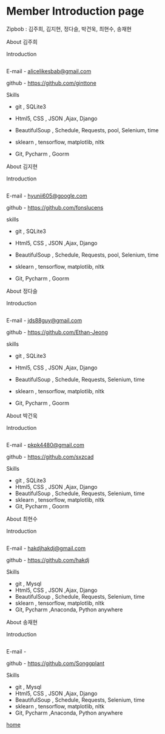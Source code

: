 # Member Introduction page
Zipbob : 김주희, 김지현, 정다슬, 박건욱, 최현수, 송재현

About 김주희

Introduction

```

```

E-mail - alicelikesbab@gmail.com

github - https://github.com/ginttone



Skills

* git , SQLite3  

* Html5, CSS , JSON ,Ajax, Django 

* BeautifulSoup , Schedule, Requests, pool, Selenium, time  

* sklearn , tensorflow, matplotlib, nltk  
* Git, Pycharm , Goorm 



About 김지현

Introduction

```

```

E-mail - hyunii605@google.com 

github - https://github.com/fonslucens   


skills

* git , SQLite3  

* Html5, CSS , JSON ,Ajax, Django 

* BeautifulSoup , Schedule, Requests, pool, Selenium, time  

* sklearn , tensorflow, matplotlib, nltk  

* Git, Pycharm , Goorm



About 정다슬

Introduction

```

```

E-mail - jds88guy@gmail.com 

github - https://github.com/Ethan-Jeong



skills

* git , SQLite3  

* Html5, CSS , JSON ,Ajax, Django  

* BeautifulSoup , Schedule, Requests, Selenium, time  

* sklearn , tensorflow, matplotlib, nltk  

* Git, Pycharm , Goorm

 

About 박건욱

Introduction

```

```

E-mail - pkpk4480@gmail.com 

github - https://github.com/sxzcad


Skills

* git , SQLite3  
* Html5, CSS , JSON ,Ajax, Django 
* BeautifulSoup , Schedule, Requests, Selenium, time  
* sklearn , tensorflow, matplotlib, nltk  
* Git, Pycharm , Goorm



About 최현수

Introduction

```

```

E-mail - hakdjhakdj@gmail.com 

github - https://github.com/hakdj


Skills   

* git , Mysql  
* Html5, CSS , JSON ,Ajax, Django 
* BeautifulSoup , Schedule, Requests, Selenium, time  
* sklearn , tensorflow, matplotlib, nltk  
* Git, Pycharm ,Anaconda, Python anywhere



About 송재현

Introduction

```

```

E-mail -

github - https://github.com/Songgplant


Skills 

* git , Mysql  
* Html5, CSS , JSON ,Ajax, Django  
* BeautifulSoup , Schedule, Requests, Selenium, time  
* sklearn , tensorflow, matplotlib, nltk  
* Git, Pycharm ,Anaconda, Python anywhere


[home](https://github.com/ginttone/Zipbob)
